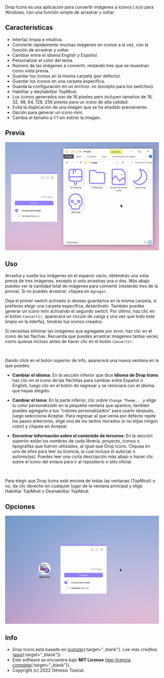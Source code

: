 Drop Icons es una aplicación para convertir imágenes a iconos (.ico) para Windows, con una función simple de arrastrar y soltar.

## Características
* Interfaz limpia e intuitiva.
* Convierte rápidamente muchas imágenes en iconos a la vez, con la función de arrastrar y soltar.
* Cambiar entre el idioma English y Español.
* Personalizar el color del tema.
* Número de las imágenes a convertir, restando tres que se muestran como vista previa.
* Guardar los iconos en la misma carpeta (por defecto).
* Guardar los iconos en una carpeta específica.
* Guarda la configuración en un archivo .ini (excepto para los switches).
* Habilitar y deshabilitar TopMost.
* Los iconos generados son de 16 píxeles pero incluyen tamaños de 16, 32, 48, 64, 128, 256 píxeles para un ícono de alta calidad.
* Evita la duplicación de una imagen que se ha añadido previamente.
* Opción para generar un icono mini.
* Cambia el tamaño a 1:1 sin estirar la imagen.

## Previa
<a href="#"><img alt="Image to Ico" src="assets/Drop-Icons.gif"/></a>

## Uso
Arrastra y suelta tus imágenes en el espacio vacío, obtendrás una vista previa de tres imágenes, excepto si solo arrastras una o dos. Más abajo puedes ver la cantidad total de imágenes para convertir (restando tres de la previa). Si no puedes arrastrar, cliquea en `Agregar`.

Deja el primer switch activado si deseas guardarlos en la misma carpeta, si prefieres elegir una carpeta específica, desactivalo. También puedes generar un icono mini activando el segundo switch. Por último, haz clic en el botón `Convertir`, aparecerá un círculo de carga y una vez que todo esté limpio en la interfaz, tendrás tus iconos creados.

Si necesitas eliminar las imágenes que agregaste por error, haz clic en el icono de las flechas. Recuerda que puedes arrastrar imágenes tantas veces como quieras incluso antes de hacer clic en el botón `Convertir`.

<br>

Dando click en el botón superior de Info, aparecerá una nueva ventana en la que puedes:

- **Cambiar el idioma:** En la sección inferior que dice **Idioma de Drop Icons** haz clic en el icono de las flechitas para cambiar entre Español o English, luego clic en el botón de regresar y se reiniciará con el idioma que hayas elegido.

- **Cambiar el tema:** En la parte inferior, clic sobre `Change Theme...` y elige tu color personalizado en la pequeña ventana que aparece, también puedes agregarlo a tus "colores personalizados" para usarlo después, luego selecciona Aceptar. Para regresar al que venía por defecto repite los pasos anteriores, elige uno de los tantos morados (o no elijas ningún color) y cliquea en Aceptar.

- **Encontrar información sobre el contenido de terceros:** En la sección superior están los nombres de cada librería, proyecto, iconos o tipografías que fueron utilizados, al igual que Drop Icons. Cliquea en uno de ellos para leer su licencia, la cual incluye el autor(a) o autores(as). Puedes leer una corta descripción más abajo o hacer clic sobre el icono del enlace para ir al repositorio o sitio oficial.

<br>

Para elegir que Drop Icons esté encima de todas las ventanas (TopMost) o no, da clic derecho en cualquier lugar de la ventana principal y elige Habilitar TopMost o Deshabilitar TopMost.

## Opciones
<a href="#"><img src="assets/Drop-Icons-Options.gif"/></a>

## Info
* Drop Icons está basado en [Iconizer](https://github.com/willnode/Iconizer){:target="_blank"}. Lee más creditos ([aquí](https://github.com/genesistoxical/drop-icons#credits){:target="_blank"}).
* Este software se encuentra bajo **MIT License** ([leer licencia completa](https://github.com/genesistoxical/drop-icons/blob/master/LICENSE){:target="_blank"}).
* Copyright (c) 2022 Génesis Toxical.
<br>
<style>
    h2.project-tagline:before {content: "Aplicación para convertir imágenes en iconos ";}
    a.btn:nth-child(3):after {content: "escargar Portable";}
    a.btn:nth-child(4):after {content: "escargar Instalable";}
</style>
